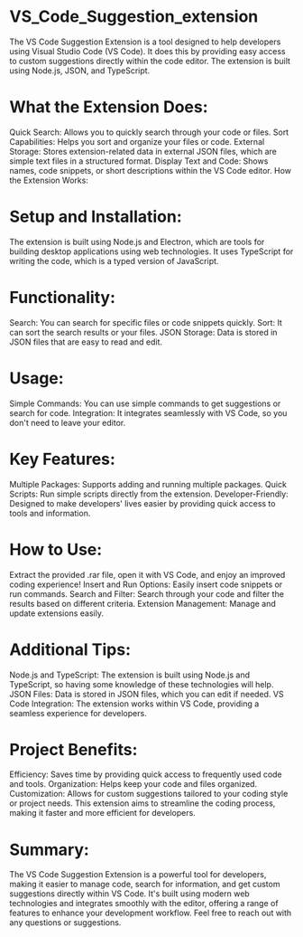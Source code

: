 # VS_Code_Suggestion_extension
The VS Code Suggestion Extension is a tool designed to help developers using Visual Studio Code (VS Code). It does this by providing easy access to custom suggestions directly within the code editor. The extension is built using Node.js, JSON, and TypeScript.
# What the Extension Does:
Quick Search: Allows you to quickly search through your code or files.
Sort Capabilities: Helps you sort and organize your files or code.
External Storage: Stores extension-related data in external JSON files, which are simple text files in a structured format.
Display Text and Code: Shows names, code snippets, or short descriptions within the VS Code editor.
How the Extension Works:
# Setup and Installation:
The extension is built using Node.js and Electron, which are tools for building desktop applications using web technologies.
It uses TypeScript for writing the code, which is a typed version of JavaScript.
# Functionality:
Search: You can search for specific files or code snippets quickly.
Sort: It can sort the search results or your files.
JSON Storage: Data is stored in JSON files that are easy to read and edit.
# Usage:
Simple Commands: You can use simple commands to get suggestions or search for code.
Integration: It integrates seamlessly with VS Code, so you don't need to leave your editor.
# Key Features:
Multiple Packages: Supports adding and running multiple packages.
Quick Scripts: Run simple scripts directly from the extension.
Developer-Friendly: Designed to make developers' lives easier by providing quick access to tools and information.
# How to Use:
 Extract the provided .rar file, open it with VS Code, and enjoy an improved coding experience!
Insert and Run Options: Easily insert code snippets or run commands.
Search and Filter: Search through your code and filter the results based on different criteria.
Extension Management: Manage and update extensions easily.
# Additional Tips:
Node.js and TypeScript: The extension is built using Node.js and TypeScript, so having some knowledge of these technologies will help.
JSON Files: Data is stored in JSON files, which you can edit if needed.
VS Code Integration: The extension works within VS Code, providing a seamless experience for developers.
# Project Benefits:
Efficiency: Saves time by providing quick access to frequently used code and tools.
Organization: Helps keep your code and files organized.
Customization: Allows for custom suggestions tailored to your coding style or project needs.
This extension aims to streamline the coding process, making it faster and more efficient for developers.
# Summary:
The VS Code Suggestion Extension is a powerful tool for developers, making it easier to manage code, search for information, and get custom suggestions directly within VS Code. It's built using modern web technologies and integrates smoothly with the editor, offering a range of features to enhance your development workflow. Feel free to reach out with any questions or suggestions.
